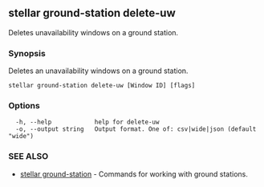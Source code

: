 ## stellar ground-station delete-uw

Deletes unavailability windows on a ground station.

### Synopsis

Deletes an unavailability windows on a ground station.

```
stellar ground-station delete-uw [Window ID] [flags]
```

### Options

```
  -h, --help            help for delete-uw
  -o, --output string   Output format. One of: csv|wide|json (default "wide")
```

### SEE ALSO

* [stellar ground-station](stellar_ground-station.md)	 - Commands for working with ground stations.

